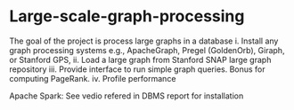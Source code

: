 # Large-scale-graph-processing

The goal of the project is process large graphs in a database
i. Install any graph processing systems e.g., ApacheGraph, Pregel (GoldenOrb), Giraph, or Stanford GPS,
ii. Load a large graph from Stanford SNAP large graph repository
iii. Provide interface to run simple graph queries. Bonus for computing PageRank.
iv. Profile performance

Apache Spark:
  See vedio refered in DBMS report for installation
  
